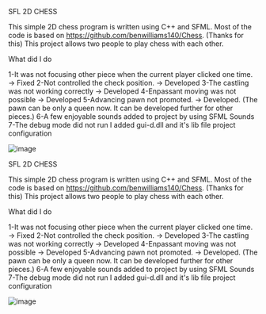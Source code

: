 SFL 2D CHESS

This simple 2D chess program is written using C++ and SFML. Most of the code is based on https://github.com/benwilliams140/Chess. (Thanks for this) 
This project allows two people to play chess with each other.

What did I do

1-It was not focusing other piece when the current player clicked one time. -> Fixed
2-Not controlled the check position. -> Developed
3-The castling was not working correctly -> Developed
4-Enpassant moving was not possible -> Developed
5-Advancing pawn not promoted. -> Developed.  (The pawn can be only a queen now. It can be developed further for other pieces.)
6-A few enjoyable sounds added to project by using SFML Sounds
7-The debug mode did not run  I added gui-d.dll and it's lib file project configuration 


![image](https://user-images.githubusercontent.com/100309323/159895983-5d5802b2-b26e-4c92-8841-966c1f3b25a3.png)



SFL 2D CHESS

This simple 2D chess program is written using C++ and SFML. Most of the code is based on https://github.com/benwilliams140/Chess. (Thanks for this) 
This project allows two people to play chess with each other.

What did I do

1-It was not focusing other piece when the current player clicked one time. -> Fixed
2-Not controlled the check position. -> Developed
3-The castling was not working correctly -> Developed
4-Enpassant moving was not possible -> Developed
5-Advancing pawn not promoted. -> Developed.  (The pawn can be only a queen now. It can be developed further for other pieces.)
6-A few enjoyable sounds added to project by using SFML Sounds
7-The debug mode did not run  I added gui-d.dll and it's lib file project configuration 


![image](https://user-images.githubusercontent.com/100309323/159895983-5d5802b2-b26e-4c92-8841-966c1f3b25a3.png)
